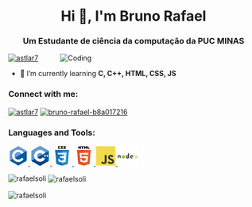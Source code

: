 <h1 align="center">Hi 👋, I'm Bruno Rafael</h1>
<h3 align="center">Um Estudante de ciência da computação da PUC MINAS</h3>
<img align="right" alt="Coding" width="400" src="https://media.tenor.com/Q_oj4wXs-JMAAAAd/luffy-gear-5.gif">
<p align="left"> <a href="https://twitter.com/astlar7" target="blank"><img src="https://img.shields.io/twitter/follow/astlar7?logo=twitter&style=for-the-badge" alt="astlar7" /></a> </p>

- 🌱 I’m currently learning **C, C++, HTML, CSS, JS**

<h3 align="left">Connect with me:</h3>
<p align="left">
<a href="https://twitter.com/astlar7" target="blank"><img align="center" src="https://raw.githubusercontent.com/rahuldkjain/github-profile-readme-generator/master/src/images/icons/Social/twitter.svg" alt="astlar7" height="30" width="40" /></a>
<a href="https://linkedin.com/in/bruno-rafael-b8a017216" target="blank"><img align="center" src="https://raw.githubusercontent.com/rahuldkjain/github-profile-readme-generator/master/src/images/icons/Social/linked-in-alt.svg" alt="bruno-rafael-b8a017216" height="30" width="40" /></a>
</p>

<h3 align="left">Languages and Tools:</h3>
<p align="left"> <a href="https://www.cprogramming.com/" target="_blank" rel="noreferrer"> <img src="https://raw.githubusercontent.com/devicons/devicon/master/icons/c/c-original.svg" alt="c" width="40" height="40"/> </a> <a href="https://www.w3schools.com/cpp/" target="_blank" rel="noreferrer"> <img src="https://raw.githubusercontent.com/devicons/devicon/master/icons/cplusplus/cplusplus-original.svg" alt="cplusplus" width="40" height="40"/> </a> <a href="https://www.w3schools.com/css/" target="_blank" rel="noreferrer"> <img src="https://raw.githubusercontent.com/devicons/devicon/master/icons/css3/css3-original-wordmark.svg" alt="css3" width="40" height="40"/> </a> <a href="https://www.w3.org/html/" target="_blank" rel="noreferrer"> <img src="https://raw.githubusercontent.com/devicons/devicon/master/icons/html5/html5-original-wordmark.svg" alt="html5" width="40" height="40"/> </a> <a href="https://developer.mozilla.org/en-US/docs/Web/JavaScript" target="_blank" rel="noreferrer"> <img src="https://raw.githubusercontent.com/devicons/devicon/master/icons/javascript/javascript-original.svg" alt="javascript" width="40" height="40"/> </a> <a href="https://nodejs.org" target="_blank" rel="noreferrer"> <img src="https://raw.githubusercontent.com/devicons/devicon/master/icons/nodejs/nodejs-original-wordmark.svg" alt="nodejs" width="40" height="40"/> </a> </p>

<p><img align="left" src="https://github-readme-stats.vercel.app/api/top-langs?username=rafaelsoli&show_icons=true&locale=en&layout=compact" alt="rafaelsoli" /></p>

<p>&nbsp;<img align="center" src="https://github-readme-stats.vercel.app/api?username=rafaelsoli&show_icons=true&locale=en" alt="rafaelsoli" /></p>

<p><img align="center" src="https://github-readme-streak-stats.herokuapp.com/?user=rafaelsoli&" alt="rafaelsoli" /></p>




